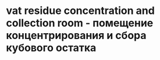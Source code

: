 # vat residue concentration and collection room - помещение концентрирования и сбора кубового остатка
